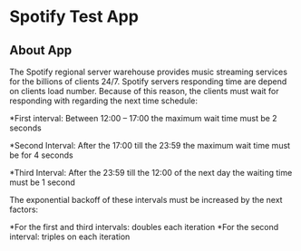 # Spotify Test App

## About App

The Spotify regional server warehouse provides music streaming services for the billions of clients 24/7. Spotify servers responding time are depend on clients load number. Because of this reason, the clients must wait for responding with regarding the next time schedule:

*First interval: Between 12:00 – 17:00 the maximum wait time must be 2 seconds

*Second Interval: After the 17:00 till the 23:59 the maximum wait time must be for 4 seconds

*Third Interval: After the 23:59 till the 12:00 of the next day the waiting time must be 1 second

The exponential backoff of these intervals must be increased by the next factors:

*For the first and third intervals: doubles each iteration
*For the second interval: triples on each iteration
